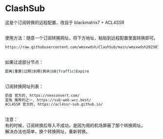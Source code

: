 # ClashSub

这是个订阅转换的远程配置，改自于 blackmatrix7 + ACL4SSR
<br/>
<br/>

使用方法：随意一个订阅转换网址，将下方地址，粘贴到远程配置里面转换即可。
<br/>
```bash
https://raw.githubusercontent.com/wmsxwdsh/ClashSub/main/wmsxwdsh20230715.ini
```
<br/>
如果过滤部分节点：

```bash
距离|重置|过期|到期|剩余|GB|Traffic|Expire
```

<br/>
订阅转换网址列表：

```bash
奶昔 官方的, https://nexconvert.com/
歪兔 推荐的之一, https://sub-web.wcc.best/
ACL4SSR 官方的, https://acl4ssr-sub.github.io/
```
<br/>
注意：<br/>
有的时候，订阅转换后导入不成功，是因为用的机场屏蔽了那个转换网址。<br/>
解决办法也简单，换个转换网址，重新转换。<br/>

<br/>

